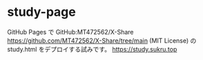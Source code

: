 # study-page
GitHub Pages で GitHub:MT472562/X-Share https://github.com/MT472562/X-Share/tree/main (MIT License) の study.html をデプロイする試みです。
https://study.sukru.top
